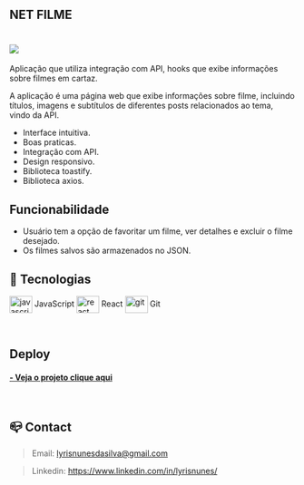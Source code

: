 ## NET FILME 

<h1>
         <img src="src/img/gif.gif" >
</h1>

Aplicação que utiliza integração com API, hooks que exibe informações sobre filmes em cartaz.

A aplicação é uma página web que exibe informações sobre filme, incluindo títulos, imagens e subtítulos de diferentes posts relacionados ao tema, vindo da API.

- Interface intuitiva.
- Boas praticas.
- Integração com API.
- Design responsivo.
- Biblioteca toastify.
- Biblioteca axios.

## Funcionabilidade

- Usuário tem a opção de favoritar um filme, ver detalhes e excluir o filme desejado.
- Os filmes salvos são armazenados no JSON.

## 🔧 Tecnologias

<img align="center" alt="javascript" height="30" width="40" src="https://cdn.jsdelivr.net/gh/devicons/devicon/icons/javascript/javascript-original.svg" /> JavaScript <img align="center" alt="react" height="30" width="40" src="https://cdn.jsdelivr.net/gh/devicons/devicon/icons/react/react-original.svg" /> React
<img align="center" alt="git" height="30" width="40" src="https://cdn.jsdelivr.net/gh/devicons/devicon/icons/git/git-original.svg" /> Git

<br>

## Deploy 

 <h4>
        <a href="https://lyrisnunes.github.io/net-filme-api/"> - Veja o projeto clique aqui </a>
</h4>

<br>


## 📪 Contact

>Email: lyrisnunesdasilva@gmail.com

>Linkedin: https://www.linkedin.com/in/lyrisnunes/

